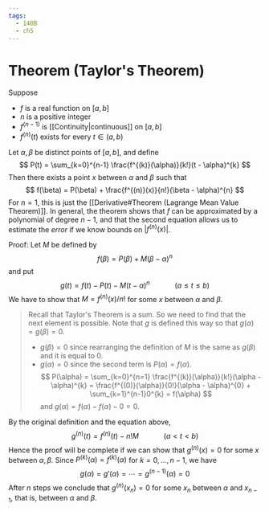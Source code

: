```yaml
---
tags:
  - 140B
  - ch5
---
```

# Theorem (Taylor's Theorem)
Suppose 
- $f$ is a real function on $[a,b]$
- $n$ is a positive integer
- $f^{(n-1)}$ is [[Continuity|continuous]] on $[a,b]$
- $f^{(n)}(t)$ exists for every $t \in (a,b)$

Let $\alpha, \beta$ be distinct points of $[a,b]$, and define 
$$
P(t) = \sum_{k=0}^{n-1} \frac{f^{(k)}(\alpha)}{k!}(t - \alpha)^{k}
$$
Then there exists a point $x$ between $\alpha$ and $\beta$ such that 
$$
f(\beta) = P(\beta) + \frac{f^{(n)}(x)}{n!}(\beta - \alpha)^{n}
$$
For $n = 1$, this is just the [[Derivative#Theorem (Lagrange Mean Value Theorem)]]. In general, the theorem shows that $f$ can be approximated by a polynomial of degree $n - 1$, and that the second equation allows us to estimate the *error* if we know bounds on $|f^{(n)}(x)|$.

Proof:
Let $M$ be defined by
$$
f(\beta) = P(\beta) + M(\beta - \alpha)^{n}
$$
and put 
$$
g(t) = f(t) - P(t) - M(t - \alpha)^{n} \quad\quad\quad (a \leq t \leq b)
$$
We have to show that $M = f^{(n)}(x)/n!$ for some $x$ between $\alpha$ and $\beta$. 
> Recall that Taylor's Theorem is a sum. So we need to find that the next element is possible. Note that $g$ is defined this way so that $g(\alpha) = g(\beta) = 0$. 
> - $g(\beta) = 0$ since rearranging the definition of $M$ is the same as $g(\beta)$ and it is equal to $0$. 
> - $g(\alpha) = 0$ since the second term is $P(\alpha) = f(\alpha)$. 
>   $$
>   P(\alpha) 
>   = \sum_{k=0}^{n=1} \frac{f^{(k)}(\alpha)}{k!}(\alpha - \alpha)^{k} 
>   = \frac{f^{(0)}(\alpha)}{0!}(\alpha - \alpha)^{0} + \sum_{k=1}^{n-1}0^{k}
>   = f(\alpha)
>   $$
>   and $g(\alpha) = f(\alpha) - f(\alpha) - 0 = 0$. 

By the original definition and the equation above, 
$$
g^{(n)}(t) = f^{(n)}(t) - n!M \quad\quad\quad (a < t < b)
$$
Hence the proof will be complete if we can show that $g^{(n)}(x) = 0$ for some $x$ between $\alpha, \beta$. Since $P^{(k)}(\alpha) = f^{(k)}(\alpha)$ for $k = 0, \dots, n - 1$, we have 
$$
g(\alpha) = g'(\alpha) = \cdots = g^{(n - 1)}(\alpha) = 0
$$
After $n$ steps we conclude that $g^{(n)}(x_{n}) = 0$ for some $x_{n}$ between $\alpha$ and $x_{n-1}$, that is, between $\alpha$ and $\beta$. 